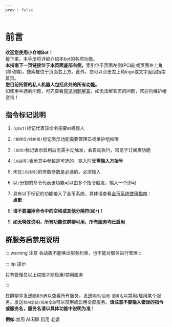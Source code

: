 ```yaml
---
prev : false
---
```

# 前言
<a-alert type="warning" message="提示" show-icon>
<template slot="description">
目前<b>除会战版外</b>的所有版本<b>(包括会战实用版)</b>皆已全面转为托管模式，如果您需要一个开箱即用的会战机器人，请照<a
            href="/shop/guide.html">“赞助指南”</a>赞助并使用。这个机器人只有<b>最基本</b>的功能，若需使用完整功能，请<a href="/announcement/hosting.html">托管机器人</a>。
</template>
</a-alert>

<b>欢迎您使用小仓唯Bot！</B>  
接下来，本手册将详细介绍本bot的各项功能。   
<b>本指南下一页链接位于本页面底部右侧，</b>索引位于页面左侧(PC端)或页面左上角(移动端)，搜索框位于页面右上方。此外，您可以点击左上角logo或文字返回指南首页。   
<b>您目前托管的私人机器人包括此处的所有功能。</b>  
如使用中遇到问题，可先查看[常见问题解答](/guide/qa)，如无法解答您的问题，欢迎向维护组咨询！

## 指令标记说明

1. `(@bot)`标记代表该命令需要at机器人

2. `(管理员/维护组)`标记表示功能需要管理员或维护组权限

3. `(自动)`标记表示启用后无需手动触发，会自动执行，常见于订阅类功能

4. `[方括号]`表示其中参数是可选的，输入时<b>无需输入方括号</B>  

5. 未在`[方括号]`的参数参数是必选的，必须输入

6. 以`/`分割的命令代表该功能可以由多个指令触发，输入一个即可

7. 具有以下标记的功能接入了金币系统，具体请查看[金币系统使用指南](/guide/scoresystem.html)：  
    <b>点歌</B><Badge text="花费金币" type="warning"/><Badge text="花费金币(限额用完时)" type="warning"/> <Badge text="获得金币" type="tip"/>

8. <b>请不要漏掉命令中的空格或其他分隔符(如`*`)！</B>

9.  <b>如无特殊说明，所有功能仅群聊可用，所有服务均已启用</B>

## 群服务启禁用说明

::: warning 注意
会战版不能唤出服务列表，也不能对服务进行管理
:::

::: tip 提示
<p>只有管理员以上权限才能启用/禁用服务</p>
:::

在群聊中发送`服务列表`以查看所有服务，发送`禁用/启用 服务名`以禁用/启用某个服务。发送`禁用全部/启用全部`可以禁用或启用全部服务。<b>请注意不要输入错误的指令或服务名，服务名请以具体功能中说明为准！</B>

<b>例如:</b>禁用 AI闲聊 启用 老婆

<!--
<script>
export default {
  methods: {
    showConfirm() {
      this.$confirm({
        title: '娱乐版&会战实用版转型通知',
        content: h => <b>除会战版以外的所有机器人已经全面转向托管模式，此后不再维护之前的机器人，请点击“确定”前往了解详情以及具体操作，点击“取消”留在当前页面。</b>,
        onOk() {
          window.location.href="/announcement/hosting.html";
        },
        onCancel() {
        },
        okText: '确定',
        cancelText: '取消',
      });
    },
},
mounted() {
  if (document.readyState === 'complete') this.showConfirm()
  else document.addEventListener('load', () => this.showConfirm())
  },
}
</script>
!-->
